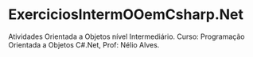 # ExerciciosIntermOOemCsharp.Net
Atividades Orientada a Objetos nível Intermediário.
Curso: Programação Orientada a Objetos C#.Net, Prof: Nélio Alves.
